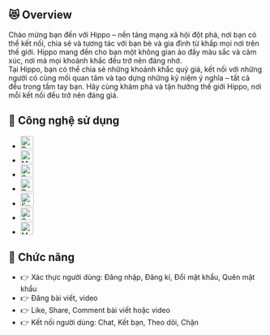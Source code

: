 

## 😻 Overview
 Chào mừng bạn đến với Hippo – nền tảng mạng xã hội đột phá, nơi bạn có thể kết nối, chia sẻ và tương tác với bạn bè và gia đình từ khắp mọi nơi trên thế giới. Hippo mang đến cho bạn một không gian ảo đầy màu sắc và cảm xúc, nơi mà mọi khoảnh khắc đều trở nên đáng nhớ.
 <br/>
 Tại Hippo, bạn có thể chia sẻ những khoảnh khắc quý giá, kết nối với những người có cùng mối quan tâm và tạo dựng những kỷ niệm ý nghĩa – tất cả đều trong tầm tay bạn. Hãy cùng khám phá và tận hưởng thế giới Hippo, nơi mỗi kết nối đều trở nên đáng giá.

## 👀 Công nghệ sử dụng
- <img src="https://img.shields.io/badge/ReactJS-282C34?logo=react&logoColor=61DAFB" alt="ReactJS logo" title="ReactJS" height="25" />
- <img src="https://img.shields.io/badge/Material--UI-0081CB?logo=mui&logoColor=white" alt="Material UI logo" title="Material UI" height="25" />
- <img src="https://img.shields.io/badge/Sass-CC6699?logo=sass&logoColor=white" alt="Sass logo" title="Sass" height="25" />
- <img src="https://img.shields.io/badge/Redux-764ABC?logo=redux&logoColor=white" alt="Redux logo" title="Redux" height="25" />
- <img src="https://img.shields.io/badge/Express-282C34?logo=express&logoColor=FFFFFF" alt="Express.js logo" title="Express.js" height="26" />
- <img src="https://img.shields.io/badge/Socket.IO-010101?logo=socketdotio&logoColor=white" alt="Socket.IO logo" title="Socket.IO" height="25" />
- <img src="https://img.shields.io/badge/MySQL-4479A1?logo=mysql&logoColor=white" alt="MySQL logo" title="MySQL" height="25" />

## 🎃 Chức năng
- 👉 Xác thực người dùng: Đăng nhập, Đăng kí, Đổi mật khẩu, Quên mật khẩu
- 👉 Đăng bài viết, video
- 👉 Like, Share, Comment bài viết hoặc video
- 👉 Kết nối người dùng: Chat, Kết bạn, Theo dõi, Chặn

